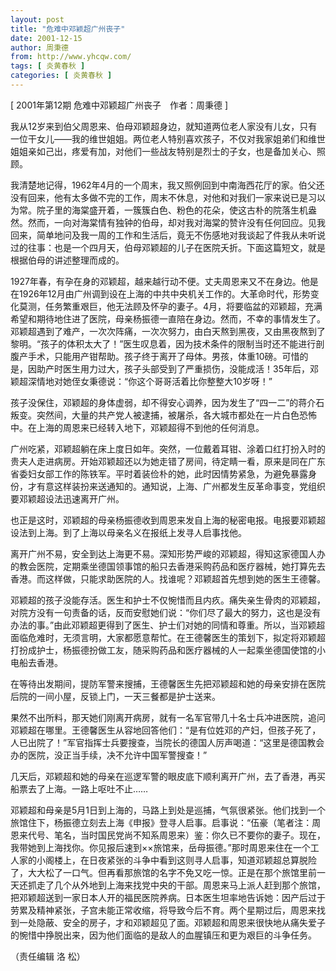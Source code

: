 ```yaml
---
layout: post
title: "危难中邓颖超广州丧子"
date: 2001-12-15
author: 周秉德
from: http://www.yhcqw.com/
tags: [ 炎黄春秋 ]
categories: [ 炎黄春秋 ]
---
```



[ 2001年第12期 危难中邓颖超广州丧子　作者：周秉德 ]


我从12岁来到伯父周恩来、伯母邓颖超身边，就知道两位老人家没有儿女，只有一位干女儿——我的维世姐姐。两位老人特别喜欢孩子，不仅对我家姐弟们和维世姐姐亲如己出，疼爱有加，对他们一些战友特别是烈士的子女，也是备加关心、照顾。


我清楚地记得，1962年4月的一个周末，我又照例回到中南海西花厅的家。伯父还没有回来，他有太多做不完的工作，周末不休息，对他和对我们一家来说已是习以为常。院子里的海棠盛开着，一簇簇白色、粉色的花朵，使这古朴的院落生机盎然。然而，一向对海棠情有独钟的伯母，却对我对海棠的赞许没有任何回应。见我回来，简单地问及我一周的工作和生活后，竟无不伤感地对我谈起了件我从未听说过的往事：也是一个四月天，伯母邓颖超的儿子在医院夭折。下面这篇短文，就是根据伯母的讲述整理而成的。


1927年春，有孕在身的邓颖超，越来越行动不便。丈夫周恩来又不在身边。他是在1926年12月由广州调到设在上海的中共中央机关工作的。大革命时代，形势变化莫测，任务繁重艰巨，他无法顾及怀孕的妻子。4月，将要临盆的邓颖超，充满希望和期待地住进了医院，母亲杨振德一直陪在身边。然而，不幸的事情发生了。邓颖超遇到了难产，一次次阵痛，一次次努力，由白天熬到黑夜，又由黑夜熬到了黎明。“孩子的体积太大了！”医生叹息着，因为技术条件的限制当时还不能进行剖腹产手术，只能用产钳帮助。孩子终于离开了母体。男孩，体重10磅。可惜的是，因助产时医生用力过大，孩子头部受到了严重损伤，没能成活！35年后，邓颖超深情地对她侄女秉德说：“你这个哥哥活着比你整整大10岁呀！”


孩子没保住，邓颖超的身体虚弱，却不得安心调养，因为发生了“四一二”的蒋介石叛变。突然间，大量的共产党人被逮捕，被屠杀，各大城市都处在一片白色恐怖中。在上海的周恩来已经转入地下，邓颖超得不到他的任何消息。


广州吃紧，邓颖超躺在床上度日如年。突然，一位戴着耳钳、涂着口红打扮入时的贵夫人走进病房。开始邓颖超还以为她走错了房间，待定睛一看，原来是同在广东省委妇女部工作的陈铁军。平时着装俭朴的她，此时因情势紧急，为避免暴露身份，才有意这样装扮来送通知的。通知说，上海、广州都发生反革命事变，党组织要邓颖超设法迅速离开广州。

也正是这时，邓颖超的母亲杨振德收到周恩来发自上海的秘密电报。电报要邓颖超设法到上海。到了上海以母亲名义在报纸上发寻人启事找他。


离开广州不易，安全到达上海更不易。深知形势严峻的邓颖超，得知这家德国人办的教会医院，定期乘坐德国领事馆的船只去香港采购药品和医疗器械，她打算先去香港。而这样做，只能求助医院的人。找谁呢？邓颖超首先想到她的医生王德馨。


邓颖超的孩子没能存活。医生和护士不仅惋惜而且内疚。痛失亲生骨肉的邓颖超，对院方没有一句责备的话，反而安慰她们说：“你们尽了最大的努力，这也是没有办法的事。”由此邓颖超更得到了医生、护士们对她的同情和尊重。所以，当邓颖超面临危难时，无须言明，大家都愿意帮忙。在王德馨医生的策划下，拟定将邓颖超打扮成护士，杨振德扮做工友，随采购药品和医疗器械的人一起乘坐德国使馆的小电船去香港。

在等待出发期间，提防军警来搜捕，王德馨医生先把邓颖超和她的母亲安排在医院后院的一间小屋，反锁上门，一天三餐都是护士送来。


果然不出所料，那天她们刚离开病房，就有一名军官带几十名士兵冲进医院，追问邓颖超在哪里。王德馨医生从容地回答他们：“是有位姓邓的产妇，但孩子死了，人已出院了！”军官指挥士兵要搜查，当院长的德国人厉声喝道：“这里是德国教会办的医院，没正当手续，决不允许中国军警搜查！”

几天后，邓颖超和她的母亲在巡逻军警的眼皮底下顺利离开广州，去了香港，再买船票去了上海。一路上呕吐不止……


邓颖超和母亲是5月1日到上海的，马路上到处是巡捕，气氛很紧张。他们找到一个旅馆住下，杨振德立刻去上海《申报》登寻人启事。启事说：“伍豪（笔者注：周恩来代号、笔名，当时国民党尚不知系周恩来）鉴：你久已不要你的妻子。现在，我带她到上海找你。你见报后速到××旅馆来，岳母振德。”那时周恩来住在一个工人家的小阁楼上，在日夜紧张的斗争中看到这则寻人启事，知道邓颖超总算脱险了，大大松了一口气。但再看那旅馆的名字不免又吃一惊。正是在那个旅馆里前一天还抓走了几个从外地到上海来找党中央的干部。周恩来马上派人赶到那个旅馆，把邓颖超送到一家日本人开的福民医院养病。日本医生坦率地告诉她：因产后过于劳累及精神紧张，子宫未能正常收缩，将导致今后不育。两个星期过后，周恩来找到一处隐蔽、安全的房子，才和邓颖超见了面。邓颖超和周恩来很快地从痛失爱子的惋惜中挣脱出来，因为他们面临的是敌人的血腥镇压和更为艰巨的斗争任务。

（责任编辑 洛 松）


